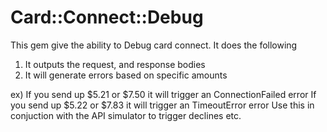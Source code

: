 # Card::Connect::Debug

This gem give the ability to Debug card connect.  It does the following

1. It outputs the request, and response bodies
2. It will generate errors based on specific amounts

ex)
    If you send up $5.21 or $7.50 it will trigger an ConnectionFailed error
    If you send up $5.22 or $7.83 it will trigger an TimeoutError error
    Use this in conjuction with the API simulator to trigger declines etc.